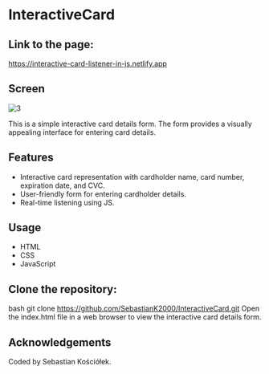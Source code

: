 # InteractiveCard

## Link to the page:

https://interactive-card-listener-in-js.netlify.app

## Screen

![3](https://github.com/SebastianK2000/InteractiveCard/assets/127401994/7106ba79-157b-4437-b09e-de76aeb12f18)


This is a simple interactive card details form. The form provides a visually appealing interface for entering card details.


## Features

- Interactive card representation with cardholder name, card number, expiration date, and CVC.
- User-friendly form for entering cardholder details.
- Real-time listening using JS.

## Usage

* HTML
* CSS
* JavaScript


## Clone the repository:
bash
git clone https://github.com/SebastianK2000/InteractiveCard.git
Open the index.html file in a web browser to view the interactive card details form.

## Acknowledgements
Coded by Sebastian Kościółek.
